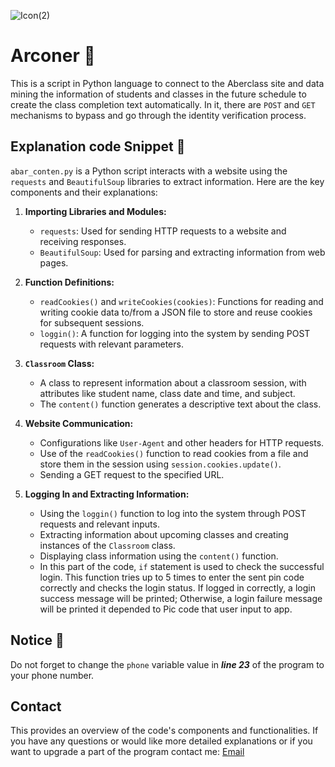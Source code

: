 
![Icon(2)](https://github.com/Sir-Sorg/Arconer/assets/66873974/099166e7-1fa8-4ec7-bc67-f559d90d46d0)


# Arconer 📇
This is a script in Python language to connect to the Aberclass site and data mining the information of students and classes in the future schedule to create the class completion text automatically. In it, there are `POST` and `GET` mechanisms to bypass and go through the identity verification process.
## Explanation code Snippet 📂
`abar_conten.py` is a Python script interacts with a website using the `requests` and `BeautifulSoup` libraries to extract information. Here are the key components and their explanations:

1. **Importing Libraries and Modules:**
   - `requests`: Used for sending HTTP requests to a website and receiving responses.
   - `BeautifulSoup`: Used for parsing and extracting information from web pages.

2. **Function Definitions:**
   - `readCookies()` and `writeCookies(cookies)`: Functions for reading and writing cookie data to/from a JSON file to store and reuse cookies for subsequent sessions.
   - `loggin()`: A function for logging into the system by sending POST requests with relevant parameters.

3. **`Classroom` Class:**
   - A class to represent information about a classroom session, with attributes like student name, class date and time, and subject.
   - The `content()` function generates a descriptive text about the class.

4. **Website Communication:**
   - Configurations like `User-Agent` and other headers for HTTP requests.
   - Use of the `readCookies()` function to read cookies from a file and store them in the session using `session.cookies.update()`.
   - Sending a GET request to the specified URL.

5. **Logging In and Extracting Information:**
   - Using the `loggin()` function to log into the system through POST requests and relevant inputs.
   - Extracting information about upcoming classes and creating instances of the `Classroom` class.
   - Displaying class information using the `content()` function.
   - In this part of the code, `if` statement is used to check the successful login. This function tries up to 5 times to enter the sent pin code correctly and checks the login status. If logged in correctly, a login success message will be printed; Otherwise, a login failure message will be printed it depended to Pic code that user input to app.

## Notice 📑
Do not forget to change the `phone` variable value in ***line 23*** of the program to your phone number.

## Contact 
This provides an overview of the code's components and functionalities. If you have any questions or would like more detailed explanations or if you want to upgrade a part of the program contact me: [Email](mailto:sinaorojlo53@gmail.com)
